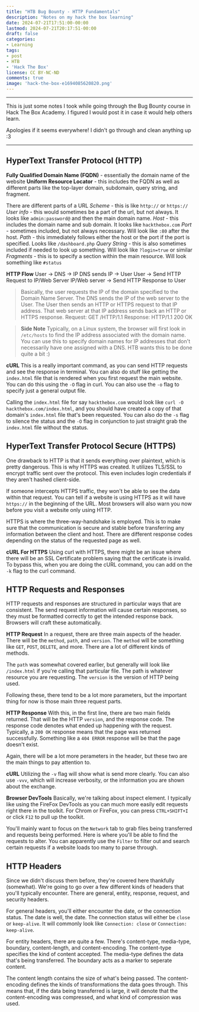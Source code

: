 ```yaml
---
title: "HTB Bug Bounty - HTTP Fundamentals"
description: "Notes on my hack the box learning"
date: 2024-07-21T17:51:00-00:00
lastmod: 2024-07-21T20:17:51-00:00
draft: false
categories:
- Learning
tags:
- post
- HTB
- 'Hack The Box'
license: CC BY-NC-ND
comments: true
image: 'hack-the-box-e1694085620820.png'
---
```


---

This is just some notes I took while going through the Bug Bounty course in Hack The Box Academy. I figured I would post it in case it would help others learn.

Apologies if it seems everywhere! I didn't go through and clean anything up :3

---

## HyperText Transfer Protocol (HTTP)
**Fully Qualified Domain Name (FQDN)** - essentially the domain name of the website
**Uniform Resource Locator** - this includes the FQDN as well as different parts like the top-layer domain, subdomain, query string, and fragment.

There are different parts of a URL
*Scheme* - this is like `http://` or `https://`
*User info* - this would sometimes be a part of the url, but not always. It looks like `admin:password@` and then the main domain name.
*Host* - this includes the domain name and sub domain. It looks like `hackthebox.com`
*Port* - sometimes included, but not always necessary. Will look like `:80` after the host.
*Path* - this immediately follows either the host or the port if the port is specified. Looks like `/dashboard.php`
*Query String* - this is also sometimes included if needed to look up something. Will look like `?login=true` or similar
*Fragments* - this is to specify a section within the main resource. Will look something like `#status`

**HTTP Flow**
User -> DNS -> IP
DNS sends IP -> User
User -> Send HTTP Request to IP/Web Server
IP/Web server -> Send HTTP Response to User

> Basically, the user requests the IP of the domain specified to the Domain Name Server. The DNS sends the IP of the web server to the User. The User then sends an HTTP or HTTPS request to that IP address. That web server at that IP address sends back an HTTP or HTTPS response.
> Request: GET /HTTP/1.1
> Response: HTTP/1.1 200 OK

> **Side Note**
> Typically, on a Linux system, the browser will first look in `/etc/hosts` to find the IP address associated with the domain name. You can use this to specify domain names for IP addresses that don't necessarily have one assigned with a DNS. HTB wants this to be done quite a bit :)

**cURL**
This is a really important command, as you can send HTTP requests and see the response in terminal. You can also do stuff like getting the `index.html` file that is rendered when you first request the main website. You can do this using the `-O` flag in curl. You can also use the `-o` flag to specify just a general output file. 

Calling the `index.html` file for say `hackthebox.com` would look like `curl -O hackthebox.com/index.html`, and you should have created a copy of that domain's `index.html` file that's been requested. You can also do the `-s` flag to silence the status and the `-O` flag in conjunction to just straight grab the `index.html` file without the status.

## HyperText Transfer Protocol Secure (HTTPS)
One drawback to HTTP is that it sends everything over plaintext, which is pretty dangerous. This is why HTTPS was created. It utilizes TLS/SSL to encrypt traffic sent over the protocol. This even includes login credentials if they aren't hashed client-side. 

If someone intercepts HTTPS traffic, they won't be able to see the data within that request. You can tell if a website is using HTTPS as it will have `https://` in the beginning of the URL. Most browsers will also warn you now before you visit a website only using HTTP.

HTTPS is where the three-way-handshake is employed. This is to make sure that the communication is secure and stable before transferring any information between the client and host. There are different response codes depending on the status of the requested page as well.

**cURL For HTTPS**
Using curl with HTTPS, there might be an issue where there will be an SSL Certificate problem saying that the certificate is invalid. To bypass this, when you are doing the cURL command, you can add on the `-k` flag to the curl command. 

## HTTP Requests and Responses
HTTP requests and responses are structured in particular ways that are consistent. The send request information will cause certain responses, so they must be formatted correctly to get the intended response back. Browsers will craft these automatically.


**HTTP Request**
In a request, there are three main aspects of the header. There will be the `method`, `path`, and `version`. The `method` will be something like `GET`, `POST`, `DELETE`, and more. There are a lot of different kinds of methods.

The `path` was somewhat covered earlier, but generally will look like `/index.html` if you're calling that particular file. The path is whatever resource you are requesting. The `version` is the version of HTTP being used.

Following these, there tend to be a lot more parameters, but the important thing for now is those main three request parts. 

**HTTP Response**
With this, in the first line, there are two main fields returned. That will be the HTTP `version`, and the response code. The response code denotes what ended up happening with the request. Typically, a `200 OK` response means that the page was returned successfully. Something like a `404 ERROR` response will be that the page doesn't exist.

Again, there will be a lot more perameters in the header, but these two are the main things to pay attention to.

**cURL**
Utilizing the `-v` flag will show what is send more clearly. You can also use `-vvv`, which will increase verbosity, or the information you are shown about the exchange. 

**Browser DevTools**
Basically, we're talking about inspect element. I typically like using the FireFox DevTools as you can much more easily edit requests right there in the toolkit. For Chrom or FireFox, you can press `CTRL+SHIFT+I` or click `F12` to pull up the toolkit.

You'll mainly want to focus on the `Network` tab to grab files being transferred and requests being performed. Here is where you'll be able to find the requests to alter. You can apparently use the `Filter` to filter out and search certain requests if a website loads too many to parse through.

## HTTP Headers
Since we didn't discuss them before, they're covered here thankfully (somewhat). We're going to go over a few different kinds of headers that you'll typically encounter. There are general, entity, response, request, and security headers. 

For general headers, you'll either encounter the date, or the connection status. The date is well, the date. The connection status will either be `close` or `keep-alive`. It will commonly look like `Connection: close` or `Connection: keep-alive`.

For entity headers, there are quite a few. There's content-type, media-type, boundary, content-length, and content-encoding. The content-type specifies the kind of content accepted. The media-type defines the data that's being transferred. The boundary acts as a marker to seperate content. 

The content length contains the size of what's being passed. The content-encoding defines the kinds of transformations the data goes through. This means that, if the data being transferred is large, it will denote that the content-encoding was compressed, and what kind of compression was used.

